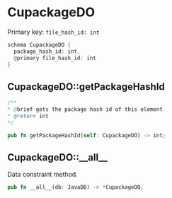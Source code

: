 # CupackageDO

Primary key: `file_hash_id: int`

```rust
schema CupackageDO {
  package_hash_id: int,
  @primary file_hash_id: int
}
```
## CupackageDO::getPackageHashId

```java
/**
* @brief gets the package hash id of this element.
* @return int
*/
```
```rust
pub fn getPackageHashId(self: CupackageDO) -> int;
```
## CupackageDO::\_\_all\_\_

Data constraint method.

```rust
pub fn __all__(db: JavaDB) -> *CupackageDO;
```
